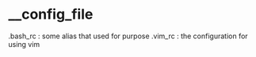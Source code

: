 # __config_file
.bash_rc : some alias that used for purpose
.vim_rc : the configuration for using vim
